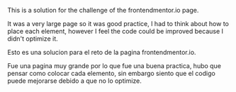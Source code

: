 This is a solution for the challenge of the frontendmentor.io page.

It was a very large page so it was good practice, I had to think about how to place each element, however I feel the code could be improved because I didn't optimize it.


Esto es una solucion para el reto de la pagina frontendmentor.io.

Fue una pagina muy grande por lo que fue una buena practica, hubo que pensar como colocar cada elemento, sin embargo siento que el codigo puede mejorarse debido a que no lo optimize.
